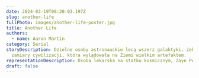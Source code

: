 ```yaml
---
date: 2024-03-19T08:20:03.197Z
slug: another-life
fullPhoto: images/another-life-poster.jpg
title: Another Life
authors:
  - name: Aaron Martin
category: Serial
storyDescription: Dzielne osoby astronauckie lecą wszerz galaktyki, żeby odkryć
  zamiary cywilizacji, która wylądowała na Ziemi wielkim artefaktem.
representationDescription: Osoba lekarska na statku kosmicznym, Zayn Petrossian, jest osobą niebinarną.
draft: false
---
```

